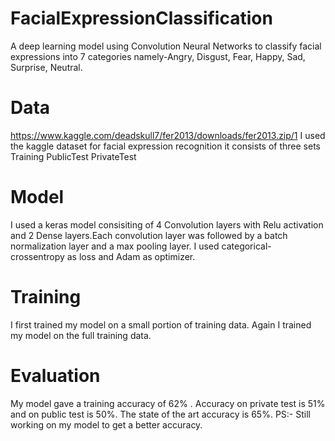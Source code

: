 # FacialExpressionClassification
A deep learning model using Convolution Neural Networks to classify facial expressions into 7 categories namely-Angry, Disgust, Fear, Happy, Sad, Surprise, Neutral.

# Data
https://www.kaggle.com/deadskull7/fer2013/downloads/fer2013.zip/1
I used the kaggle dataset for facial expression recognition it consists of three sets 
Training
PublicTest
PrivateTest

# Model
I used a keras model consisiting of 4 Convolution layers with Relu activation and 2 Dense layers.Each convolution layer was followed by a batch normalization layer and a max pooling layer. I used categorical-crossentropy as loss and Adam as optimizer.

# Training
I first trained my model on a small portion of training data. Again I trained my model on the full training data.

# Evaluation
My model gave a training accuracy of 62% . Accuracy on private test is 51% and on public test is 50%.
The state of the art accuracy is 65%.
PS:- Still working on my model to get a better accuracy.
